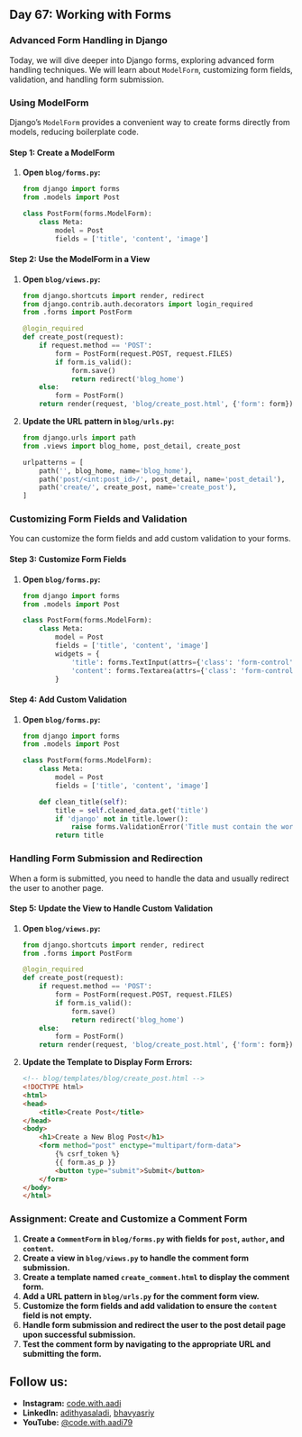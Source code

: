 ## Day 67: Working with Forms

### Advanced Form Handling in Django

Today, we will dive deeper into Django forms, exploring advanced form handling techniques. We will learn about `ModelForm`, customizing form fields, validation, and handling form submission.

### Using ModelForm

Django’s `ModelForm` provides a convenient way to create forms directly from models, reducing boilerplate code.

#### Step 1: Create a ModelForm

1. **Open `blog/forms.py`:**

   ```python
   from django import forms
   from .models import Post

   class PostForm(forms.ModelForm):
       class Meta:
           model = Post
           fields = ['title', 'content', 'image']
   ```

#### Step 2: Use the ModelForm in a View

1. **Open `blog/views.py`:**

   ```python
   from django.shortcuts import render, redirect
   from django.contrib.auth.decorators import login_required
   from .forms import PostForm

   @login_required
   def create_post(request):
       if request.method == 'POST':
           form = PostForm(request.POST, request.FILES)
           if form.is_valid():
               form.save()
               return redirect('blog_home')
       else:
           form = PostForm()
       return render(request, 'blog/create_post.html', {'form': form})
   ```

2. **Update the URL pattern in `blog/urls.py`:**

   ```python
   from django.urls import path
   from .views import blog_home, post_detail, create_post

   urlpatterns = [
       path('', blog_home, name='blog_home'),
       path('post/<int:post_id>/', post_detail, name='post_detail'),
       path('create/', create_post, name='create_post'),
   ]
   ```

### Customizing Form Fields and Validation

You can customize the form fields and add custom validation to your forms.

#### Step 3: Customize Form Fields

1. **Open `blog/forms.py`:**

   ```python
   from django import forms
   from .models import Post

   class PostForm(forms.ModelForm):
       class Meta:
           model = Post
           fields = ['title', 'content', 'image']
           widgets = {
               'title': forms.TextInput(attrs={'class': 'form-control', 'placeholder': 'Enter title'}),
               'content': forms.Textarea(attrs={'class': 'form-control', 'placeholder': 'Enter content'}),
           }
   ```

#### Step 4: Add Custom Validation

1. **Open `blog/forms.py`:**

   ```python
   from django import forms
   from .models import Post

   class PostForm(forms.ModelForm):
       class Meta:
           model = Post
           fields = ['title', 'content', 'image']

       def clean_title(self):
           title = self.cleaned_data.get('title')
           if 'django' not in title.lower():
               raise forms.ValidationError('Title must contain the word "django".')
           return title
   ```

### Handling Form Submission and Redirection

When a form is submitted, you need to handle the data and usually redirect the user to another page.

#### Step 5: Update the View to Handle Custom Validation

1. **Open `blog/views.py`:**

   ```python
   from django.shortcuts import render, redirect
   from .forms import PostForm

   @login_required
   def create_post(request):
       if request.method == 'POST':
           form = PostForm(request.POST, request.FILES)
           if form.is_valid():
               form.save()
               return redirect('blog_home')
       else:
           form = PostForm()
       return render(request, 'blog/create_post.html', {'form': form})
   ```

2. **Update the Template to Display Form Errors:**

   ```html
   <!-- blog/templates/blog/create_post.html -->
   <!DOCTYPE html>
   <html>
   <head>
       <title>Create Post</title>
   </head>
   <body>
       <h1>Create a New Blog Post</h1>
       <form method="post" enctype="multipart/form-data">
           {% csrf_token %}
           {{ form.as_p }}
           <button type="submit">Submit</button>
       </form>
   </body>
   </html>
   ```

### Assignment: Create and Customize a Comment Form

1. **Create a `CommentForm` in `blog/forms.py` with fields for `post`, `author`, and `content`.**
2. **Create a view in `blog/views.py` to handle the comment form submission.**
3. **Create a template named `create_comment.html` to display the comment form.**
4. **Add a URL pattern in `blog/urls.py` for the comment form view.**
5. **Customize the form fields and add validation to ensure the `content` field is not empty.**
6. **Handle form submission and redirect the user to the post detail page upon successful submission.**
7. **Test the comment form by navigating to the appropriate URL and submitting the form.**

## Follow us:

- **Instagram:** [code.with.aadi](https://www.instagram.com/code.with.aadi/)
- **LinkedIn:** [adithyasaladi](https://www.linkedin.com/in/adithyasaladi/), [bhavyasriy](https://www.linkedin.com/in/bhavyasriy/)
- **YouTube:** [@code.with.aadi79](https://www.youtube.com/@Code.with.aadi79)